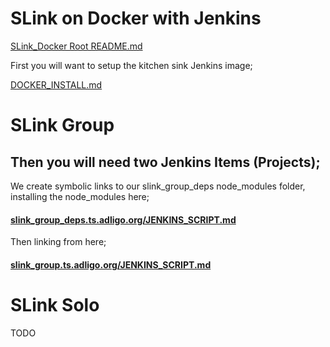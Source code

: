 # SLink on Docker with Jenkins

[SLink_Docker Root README.md](../README.md)

First you will want to setup the kitchen sink Jenkins image;

[DOCKER_INSTALL.md](https://github.com/adligo/jenkins-star.adligo.org)

# SLink Group

## Then you will need two Jenkins Items (Projects);

We create symbolic links to our slink_group_deps node_modules folder, installing
the node_modules here;

#### [slink_group_deps.ts.adligo.org/JENKINS_SCRIPT.md](./JENKINS_SCRIPT.md)

Then linking from here;

#### [slink_group.ts.adligo.org/JENKINS_SCRIPT.md](./JENKINS_SCRIPT.md)


# SLink Solo

TODO